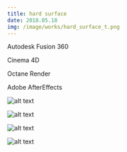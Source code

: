 ```yaml
---
title: hard surface
date: 2018.05.18
img: /image/works/hard_surface_t.png
---
```

Autodesk Fusion 360

Cinema 4D

Octane Render

Adobe AfterEffects



![alt text](http://drive.google.com/uc?export=view&id=1IoGvDP04xTISNkG-9DfWTrjoGSnxev39)

![alt text](https://drive.google.com/uc?export=view&id=1Mwwa3UsPnuP-66caqYfEWvkMjUb_9DlZ)

![alt text](https://drive.google.com/uc?export=view&id=1_zVHga3khiLo8srnn3l-BP6M1y6MRuX0)

![alt text](https://drive.google.com/uc?export=view&id=1yu7pZCZHpK3Z38LhB0QskwcAlsFxL2Zb)